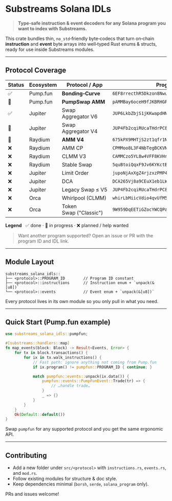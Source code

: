 # Substreams Solana IDLs

> **Type‑safe instruction & event decoders for any Solana program you want to index with Substreams.**

This crate bundles thin, `no_std`‑friendly byte‑codecs that turn on‑chain **instruction** and **event** byte arrays into well‑typed Rust enums & structs, ready for use inside Substreams modules.

---

## Protocol Coverage

| Status | Ecosystem | Protocol / App | Program ID |
| ------ | --------- | -------------- | ---------- |
| ✅ | Pump.fun | **Bonding‑Curve** | `6EF8rrecthR5Dkzon8Nwu78hRvfCKubJ14M5uBEwF6P` |
| 🚧 | Pump.fun | **PumpSwap AMM** | `pAMMBay6oceH9fJKBRHGP5D4bD4sWpmSwMn52FMfXEA` |
| ✅ | Jupiter | Swap Aggregator V6 | `JUP6LkbZbjS1jKKwapdHNy74zcZ3tLUZoi5QNyVTaV4` |
| 🚧 | Jupiter | Swap Aggregator V4 | `JUP4Fb2cqiRUcaTHdrPC8h2gNsA2ETXiPDD33WcGuJB` |
| 🚧 | Raydium | **AMM V4** | `675kPX9MHTjS2zt1qfr1NYHuzeLXfQM9H24wFSUt1Mp8` |
| ❌ | Raydium | AMM CP | `CPMMoo8L3F4NbTegBCKVNunggL7H1ZpdTHKxQB5qKP1C` |
| ❌ | Raydium | CLMM V3 | `CAMMCzo5YL8w4VFF8KVHrK22GGUsp5VTaW7grrKgrWqK` |
| ❌ | Raydium | Stable Swap | `5quBtoiQqxF9Jv6KYKctB59NT3gtJD2Y65kdnB1Uev3h` |
| ❌ | Jupiter | Limit Order | `jupoNjAxXgZ4rjzxzPMP4oxduvQsQtZzyknqvzYNrNu` |
| ❌ | Jupiter | DCA | `DCA265Vj8a9CEuX1eb1LWRnDT7uK6q1xMipnNyatn23M` |
| ❌ | Jupiter | Legacy Swap ≤ V5 | `JUP4Fb2cqiRUcaTHdrPC8h2gNsA2ETXiPDD33WcGuJB` |
| ❌ | Orca | Whirlpool (CLMM) | `whirLbMiicVdio4qvUfM5KAg6Ct8VwpYzGff3uctyCc` |
| ❌ | Orca | Token Swap ("Classic") | `9W959DqEETiGZocYWCQPaJ6sBmUzgfxXfqGeTEdp3aQP` |

**Legend**   ✅ done · 🚧 in progress · ❌ planned / help wanted

> Want another program supported? Open an issue or PR with the program ID and IDL link.

---

## Module Layout

```
substreams_solana_idls::
├── <protocol>::PROGRAM_ID        // Program ID constant
├── <protocol>::instructions      // Instruction enum + `unpack(&[u8])`
└── <protocol>::events            // Event enum + `unpack(&[u8])`
```

Every protocol lives in its own module so you only pull in what you need.

---

## Quick Start (Pump.fun example)

```rust
use substreams_solana_idls::pumpfun;

#[substreams::handlers::map]
fn map_events(block: Block) -> Result<Events, Error> {
    for tx in block.transactions() {
        for ix in tx.walk_instructions() {
            // Fast path: ignore anything not coming from Pump.fun
            if ix.program() != pumpfun::PROGRAM_ID { continue; }

            match pumpfun::events::unpack(ix.data()) {
                pumpfun::events::PumpFunEvent::Trade(tr) => {
                    // …handle trade…
                }
                _ => {}
            }
        }
    }
    Ok(Default::default())
}
```

Swap `pumpfun` for any supported protocol and you get the same ergonomic API.

---

## Contributing

* Add a new folder under `src/<protocol>` with `instructions.rs`, `events.rs`, and `mod.rs`.
* Follow existing modules for structure & doc style.
* Keep dependencies minimal (`borsh`, `serde`, `solana_program` only).

PRs and issues welcome!
